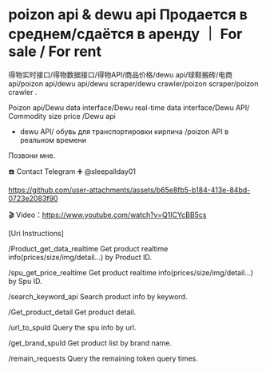# poizon api & dewu api Продается в среднем/сдаётся в аренду ｜ For sale / For rent
得物实时接口/得物数据接口/得物API/商品价格/dewu api/球鞋搬砖/电商api/poizon api/dewu api/dewu scraper/dewu crawler/poizon scraper/poizon crawler . 

Poizon api/Dewu data interface/Dewu real-time data interface/Dewu API/ Commodity size price /Dewu api
* dewu API/ обувь для транспортировки кирпича /poizon API в реальном времени

Позвони мне.


☎️ Contact Telegram ➕ @sleepallday01


https://github.com/user-attachments/assets/b65e8fb5-b184-413e-84bd-0723e2083f90



🎬 Video：https://www.youtube.com/watch?v=Q1ICYcBB5cs

[Uri Instructions]

/Product_get_data_realtime 
  Get product realtime info(prices/size/img/detail...) by Product ID.

/spu_get_price_realtime 
  Get product realtime info(prices/size/img/detail...) by Spu ID.

/search_keyword_api
  Search product info by keyword.

/Get_product_detail
  Get product detail.

/url_to_spuId 
  Query the spu info by url.

/get_brand_spuId 
  Get product list by brand name.

/remain_requests 
  Query the remaining token query times.


